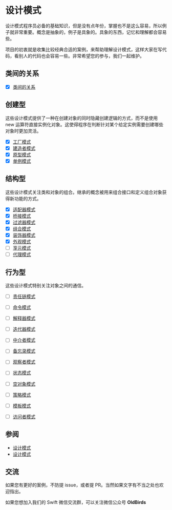# 设计模式

设计模式程序员必备的基础知识，但是没有点年份，掌握也不是这么容易，所以例子就非常重要。概念是抽象的，例子是具象的。具象的东西，记忆和理解都会容易些。

项目的初衷就是收集比较经典合适的案例，来帮助理解设计模式，这样大家在写代码，看别人的代码也会容易一些。非常希望您的参与，我们一起维护。

## 类间的关系

* [x] [类间的关系](https://github.com/swiftdo/design-patterns/blob/master/0.%20Class%20Releation.md)

## 创建型

这些设计模式提供了一种在创建对象的同时隐藏创建逻辑的方式，而不是使用 new 运算符直接实例化对象。这使得程序在判断针对某个给定实例需要创建哪些对象时更加灵活。

* [x] [工厂模式](https://github.com/swiftdo/design-patterns/blob/master/1.%20Factory%20Pattern.md)
* [x] [建造者模式](https://github.com/swiftdo/design-patterns/blob/master/2.%20Builder%20Pattern.md)
* [x] [原型模式](https://github.com/swiftdo/design-patterns/blob/master/3.%20Prototype%20Pattern.md)
* [x] [单例模式](https://github.com/swiftdo/design-patterns/blob/master/4.Singleton%20Pattern.md)

## 结构型

这些设计模式关注类和对象的组合。继承的概念被用来组合接口和定义组合对象获得新功能的方式。

* [x] [适配器模式](https://github.com/swiftdo/design-patterns/blob/master/5.%20Adapter%20Pattern.md)
* [x] [桥接模式](https://github.com/swiftdo/design-patterns/blob/master/6.%20Bridge%20Pattern.md)
* [x] [过滤器模式](https://github.com/swiftdo/design-patterns/blob/master/7.%20Filter%E3%80%81Criteria%20Pattern.md)
* [x] [组合模式](https://github.com/swiftdo/design-patterns/blob/master/8.%20Composite%20Pattern.md)
* [x] [装饰器模式](https://github.com/swiftdo/design-patterns/blob/master/9.%20Decorator%20Pattern.md)
* [x] [外观模式](https://github.com/swiftdo/design-patterns/blob/master/10.%20Facade%20Pattern.md)
* [ ] [享元模式](https://github.com/swiftdo/design-patterns/blob/master/11.%20Flyweight%20Pattern.md)
* [ ] [代理模式](https://github.com/swiftdo/design-patterns/blob/master/12.%20Proxy%20Pattern.md)

## 行为型

这些设计模式特别关注对象之间的通信。

* [ ] [责任链模式](https://github.com/swiftdo/design-patterns/blob/master/13.%20Chain%20of%20Responsibility%20Pattern.md)
* [ ] [命令模式](https://github.com/swiftdo/design-patterns/blob/master/14.%20Command%20Pattern.md)
* [ ] [解释器模式](https://github.com/swiftdo/design-patterns/blob/master/15.%20Interpreter%20Pattern.md)
* [ ] [迭代器模式](https://github.com/swiftdo/design-patterns/blob/master/16.%20Iterator%20Pattern.md)
* [ ] [中介者模式](https://github.com/swiftdo/design-patterns/blob/master/17.%20Mediator%20Pattern.md)
* [ ] [备忘录模式](https://github.com/swiftdo/design-patterns/blob/master/18.%20Memento%20Pattern.md)
* [ ] [观察者模式](https://github.com/swiftdo/design-patterns/blob/master/19.%20Observer%20Pattern.md)
* [ ] [状态模式](https://github.com/swiftdo/design-patterns/blob/master/20.%20State%20Pattern.md)
* [ ] [空对象模式](https://github.com/swiftdo/design-patterns/blob/master/21.%20Null%20Object%20Pattern.md)
* [ ] [策略模式](https://github.com/swiftdo/design-patterns/blob/master/22.%20Strategy%20Pattern.md)
* [ ] [模板模式](https://github.com/swiftdo/design-patterns/blob/master/23.%20Template%20Pattern.md)
* [ ] [访问者模式](https://github.com/swiftdo/design-patterns/blob/master/24.%20Visitor%20Pattern.md)


## 参阅
* [设计模式](https://www.runoob.com/design-pattern/design-pattern-intro.html)
* [设计模式](https://refactoringguru.cn/design-patterns/factory-method)


## 交流

如果您有更好的案例，不防提 issue，或者提 PR。当然如果文字有不当之处也欢迎指出。

如果您想加入我们的 Swift 微信交流群，可以关注微信公众号 **OldBirds**


